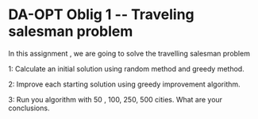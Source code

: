 # DA-OPT Oblig 1 -- Traveling salesman problem

In this assignment , we are going to solve the travelling salesman problem

1:  Calculate an initial solution using random method  and greedy method.

2:   Improve each starting solution using greedy improvement  algorithm.

3:  Run you algorithm  with 50 , 100, 250, 500 cities. What are your conclusions.
